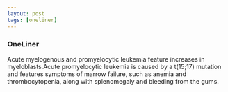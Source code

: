```yaml
---
layout: post
tags: [oneliner]
---
```



### OneLiner

Acute myelogenous and promyelocytic leukemia feature increases in myeloblasts.Acute promyelocytic leukemia is caused by a t(15;17) mutation and features symptoms of marrow failure, such as anemia and thrombocytopenia, along with splenomegaly and bleeding from the gums.
